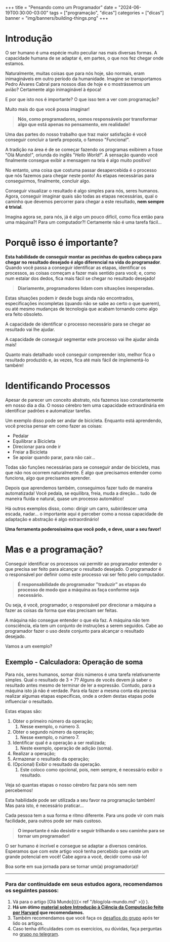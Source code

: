 +++
title = "Pensando como um Programador"
date = "2024-06-19T00:30:00-03:00"
tags = ["programação", "dicas"]
categories = ["dicas"]
banner = "img/banners/building-things.png"
+++

# Introdução

O ser humano é uma espécie muito peculiar nas mais diversas formas. A capacidade humana de se adaptar é, em partes, o que nos fez chegar onde estamos.

Naturalmente, muitas coisas que para nós hoje, são normais, eram inimagináveis em outro período da humanidade. 
Imagine se transportamos Pedro Álvares Cabral para nossos dias de hoje e o mostrássemos um avião? Certamente algo inimaginável à época!

E por que isto nos é importante? O que isso tem a ver com programação? 

Muito mais do que você possa imaginar!

> **Nós, como programadores, somos responsáveis por transformar algo que está apenas no pensamento, em realidade!**

Uma das partes do nosso trabalho que traz maior satisfação é você conseguir concluir a tarefa proposta, o famoso "Funciona!". 

A tradição na área é de se começar fazendo os programas exibirem a frase "Olá Mundo!", oriunda do inglês "_Hello World!_". 
A sensação quando você finalmente consegue exibir a mensagem na tela é algo muito positivo!

No entanto, uma coisa que costuma passar desapercebida é o processo que nós fazemos para chegar neste ponto! As etapas necessárias para conseguirmos, finalmente,
concluir algo. 

Conseguir visualizar o resultado é algo simples para nós, seres humanos. Agora, conseguir imaginar quais são todas as etapas necessárias,
qual o caminho que devemos percorrer para chegar a este resultado, **nem sempre é trivial**. 

Imagina agora se, para nós, já é algo um pouco difícil, como fica então para uma máquina?! Para um computador?! Certamente não é uma tarefa fácil...

# Porquê isso é importante?

**Esta habilidade de conseguir montar as pecinhas do quebra cabeça para chegar no resultado desejado é algo diferencial na vida do programador**. Quando você passa
a conseguir identificar as etapas, identificar os processos, as coisas começam a fazer mais sentido para você; e, como num estalar dos dedos, fica mais fácil
se chegar no resultado desejado!

> **Diariamente, programadores lidam com situações inesperadas.** 

Estas situações podem ir desde bugs ainda não encontrados, especificações incompletas (quando não se
sabe ao certo o que querem), ou até mesmo mudanças de tecnologia que acabam tornando como algo era feito obsoleto. 

A capacidade de identificar o processo necessário para se chegar ao resultado vai lhe ajudar. 

A capacidade de conseguir segmentar este processo vai lhe ajudar ainda mais! 

Quanto mais detalhado você conseguir compreender isto, melhor fica o resultado produzido e, às vezes, fica até mais fácil de implementá-lo também!

# Identificando Processos

Apesar de parecer um conceito abstrato, nós fazemos isso constantemente em nosso dia a dia. O nosso cérebro tem uma capacidade extraordinária em identificar padrões
e automatizar tarefas. 

Um exemplo disso pode ser andar de bicicleta. Enquanto está aprendendo, você precisa pensar em como fazer as coisas:

* Pedalar
* Equilibrar a Bicicleta
* Direcionar para onde ir
* Freiar a Bicicleta
* Se apoiar quando parar, para não cair...

Todas são funções necessárias para se conseguir andar de bicicleta, mas que não nos ocorrem naturalmente. É algo que precisamos entender como funciona, algo que
precisamos aprender. 

Depois que aprendemos também, conseguimos fazer tudo de maneira automatizada! Você pedala, se equilibra, freia, muda a direção... tudo de
maneira fluida e natural, quase um processo automático!

Há outros exemplos disso, como: dirigir um carro, subir/descer uma escada, nadar... o importante aqui é perceber como a nossa capacidade de adaptação e abstração
é algo extraordinário! 

**Uma ferramenta poderosíssima que você pode, e deve, usar a seu favor!**

# Mas e a programação?

Conseguir identificar os processos vai permitir ao programador entender o que precisa ser feito para alcançar o resultado desejado. O programador é o responsável
por definir como este processo vai ser feito pelo computador. 

> **É responsabilidade do programador "traduzir" as etapas do processo de modo que a máquina as faça conforme seja necessário.**

Ou seja, é você, programador, o responsável por direcionar a máquina a fazer as coisas da forma que elas precisam ser feitas. 

A máquina não consegue entender o que ela faz. A máquina não tem consciência, ela tem um conjunto de instruções a serem seguidos. Cabe ao programador
fazer o uso deste conjunto para alcançar o resultado desejado.

Vamos a um exemplo?

## Exemplo - Calculadora: Operação de soma

Para nós, seres humanos, somar dois números é uma tarefa relativamente simples. Qual o resultado de 3 + 7? Alguns de vocês devem já saber o resultado antes mesmo de
terminar de ler a expressão. 
Contudo, para a máquina isto já não é verdade. Para ela fazer a mesma conta ela precisa realizar algumas etapas específicas, onde a ordem destas etapas pode influenciar
o resultado.

Estas etapas são:

1. Obter o primeiro número da operação; 
   1. Nesse exemplo, o número 3.
2. Obter o segundo número da operação; 
   1. Nesse exemplo, o número 7.
3. Identificar qual é a operação a ser realizada; 
   1. Neste exemplo, operação de adição (soma).
4. Realizar a operação;
5. Armazenar o resultado da operação;
6. (Opcional) Exibir o resultado da operação.
   1. Este coloco como opcional, pois, nem sempre, é necessário exibir o resultado.


Veja só quantas etapas o nosso cérebro faz para nós sem nem percebemos!

Esta habilidade pode ser utilizada a seu favor na programação também! Mas para isto, é necessário praticar...

Cada pessoa tem a sua forma e ritmo diferente. Para uns pode vir com mais facilidade, para outros pode ser mais custoso. 

> **O importante é não desistir e seguir trilhando o seu caminho para se tornar um programador!**

O ser humano é incrível e consegue se adaptar a diversos cenários. Esperamos que com este artigo você tenha percebido que existe um grande potencial em você!
Cabe agora a você, decidir como usá-lo!

Boa sorte em sua jornada para se tornar um(a) programador(a)!

---

### Para dar continuidade em seus estudos agora, recomendamos os seguintes passos:

1. Vá para o artigo [Olá Mundo]({{< ref "/blog/ola-mundo.md" >}} ).
2. **Há um ótimo [material sobre Introdução à Ciência da Computação feito por Harvard](https://youtu.be/SYZkrqW8oJc?si=7In3_gUFxc-8pe1f) que recomendamos.**
3. Também recomendamos que você faça os [desafios do grupo](https://osprogramadores.com/desafios/) após ter lido os artigos.
4. Caso tenha dificuldades com os exercícios, ou dúvidas, faça perguntas no [grupo no telegram](https://t.me/osprogramadores).
